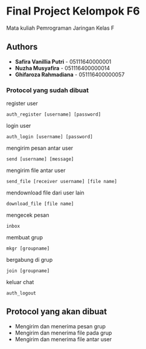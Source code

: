 # Final Project Kelompok F6

Mata kuliah Pemrograman Jaringan Kelas F

## Authors

* **Safira Vanillia Putri** - 05111640000001
* **Nuzha Musyafira** - 051116400000014
* **Ghifaroza Rahmadiana** - 051116400000057

### Protocol yang sudah dibuat

register user

```
auth_register [username] [password]
```

login user

```
auth_login [username] [password]
```

mengirim pesan antar user

```
send [username] [message]
```

mengirim file antar user

```
send_file [receiver username] [file name]
```

mendownload file dari user lain

```
download_file [file name]
```

mengecek pesan

```
inbox
```

membuat grup

```
mkgr [groupname]
```

bergabung di grup

```
join [groupname]
```

keluar chat

```
auth_logout
```

## Protocol yang akan dibuat

* Mengirim dan menerima pesan grup
* Mengirim dan menerima file pada grup
* Mengirim dan menerima file antar user
